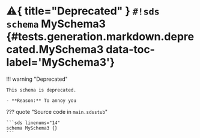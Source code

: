 # :warning:{ title="Deprecated" } `#!sds schema` MySchema3 {#tests.generation.markdown.deprecated.MySchema3 data-toc-label='MySchema3'}

!!! warning "Deprecated"

    This schema is deprecated.

    - **Reason:** To annoy you

??? quote "Source code in `main.sdsstub`"

    ```sds linenums="14"
    schema MySchema3 {}
    ```
